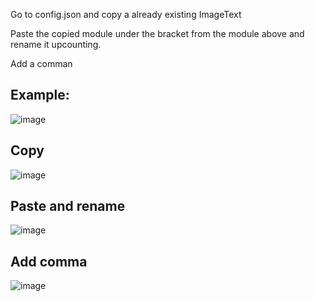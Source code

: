 Go to config.json and copy a already existing ImageText

Paste the copied module under the bracket from the module above and rename it upcounting.

Add a comman

## Example:

![image](https://user-images.githubusercontent.com/55946112/166075580-54ed94b6-faed-4db2-a1bc-38ab8fad3422.png)

## Copy

![image](https://user-images.githubusercontent.com/55946112/166075603-903b972b-61e7-4852-b8ba-3601e16fa5f5.png)

## Paste and rename

![image](https://user-images.githubusercontent.com/55946112/166075575-cee48b3c-5ad3-40fb-b05f-87a4022c2767.png)


## Add comma

![image](https://user-images.githubusercontent.com/55946112/166075613-401ff27a-83bf-4a22-b61f-a0314ef8afb9.png)
